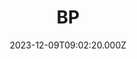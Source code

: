 ---
date: 2023-12-09T09:02:20.000Z
title: BP
latitude: 52.24903381549148
longitude: 0.3635402904383604
category: checkin
---